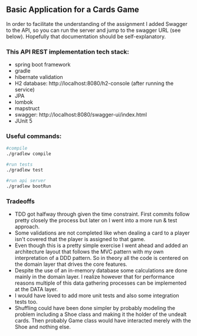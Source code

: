 ## Basic Application for a Cards Game

In order to facilitate the understanding of the assignment I added Swagger to the API, so you can run the server and jump to the swagger URL (see below). Hopefully that documentation should be self-explanatory.

### This API REST implementation tech stack:
- spring boot framework
- gradle 
- hibernate validation 
- H2 database: http://localhost:8080/h2-console (after running the service)
- JPA  
- lombok
- mapstruct  
- swagger: http://localhost:8080/swagger-ui/index.html
- JUnit 5

### Useful commands:

```bash
#compile
./gradlew compile
```

```bash
#run tests
./gradlew test
```

```bash
#run api server
./gradlew bootRun
```

### Tradeoffs
- TDD got halfway through given the time constraint. First commits follow pretty closely the process but later on I went into a more run & test approach.
- Some validations are not completed like when dealing a card to a player isn't covered that the player is assigned to that game.
- Even though this is a pretty simple exercise I went ahead and added an architecture layout that follows the MVC pattern with my own interpretation of a DDD pattern. So in theory all the code is centered on the domain layer that drives the core features.
- Despite the use of an in-memory database some calculations are done mainly in the domain layer. I realize however that for performance reasons multiple of this data gathering processes can be implemented at the DATA layer.
- I would have loved to add more unit tests and also some integration tests too.
- Shuffling could have been done simpler by probably modeling the problem including a Shoe class and making it the holder of the undealt cards. Then probably Game class would have interacted merely with the Shoe and nothing else.
